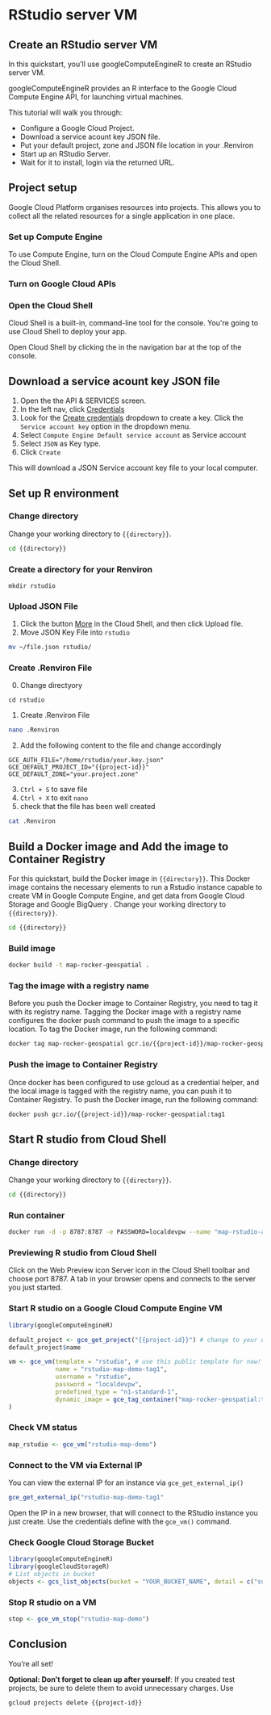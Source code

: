 # RStudio server VM
<walkthrough-watcher-constant value="~/r-on-gcp/docker/simple" key="directory"></walkthrough-watcher-constant>

## Create an RStudio server VM

<walkthrough-tutorial-duration duration="15"></walkthrough-tutorial-duration>

In this quickstart, you'll use googleComputeEngineR to create an RStudio server VM.

googleComputeEngineR provides an R interface to the Google Cloud Compute Engine API, for launching virtual machines.

This tutorial will walk you through:

* Configure a Google Cloud Project.
* Download a service acount key JSON file.
* Put your default project, zone and JSON file location in your .Renviron
* Start up an RStudio Server.
* Wait for it to install, login via the returned URL.

## Project setup

Google Cloud Platform organises resources into projects. This allows you to
collect all the related resources for a single application in one place.

<walkthrough-project-billing-setup></walkthrough-project-billing-setup>
<walkthrough-project-permissions permissions="compute.instances.create"></walkthrough-project-permissions>

### Set up Compute Engine

To use Compute Engine, turn on the Cloud Compute Engine APIs and open the Cloud Shell.

### Turn on Google Cloud APIs

<walkthrough-enable-apis apis="compute.googleapis.com,storage_component,storage_api">
</walkthrough-enable-apis>

### Open the Cloud Shell

Cloud Shell is a built-in, command-line tool for the console. You're going to use
Cloud Shell to deploy your app.

Open Cloud Shell by clicking the
<walkthrough-cloud-shell-icon></walkthrough-cloud-shell-icon> in the navigation bar at the top of the console.

## Download a service acount key JSON file

1. Open the the API & SERVICES screen.
<walkthrough-menu-navigation sectionid="API_SECTION"></walkthrough-menu-navigation>
2. In the left nav, click [Credentials][spotlight-credentials-menu]
3. Look for the [Create credentials][spotlight-create-credentials-menu] dropdown to create a key. Click the ```Service account key``` option in the dropdown menu.
4. Select ```Compute Engine Default service account``` as Service account
5. Select ```JSON``` as Key type.
6. Click ```Create```

This will download a JSON Service account key file to your local computer.

## Set up R environment
### Change directory
Change your working directory to `{{directory}}`.
```bash
cd {{directory}}
```
### Create a directory for your Renviron
```
mkdir rstudio
```
### Upload JSON File
1. Click the button [More][spotlight-more-cloud-shell-menu] in the Cloud Shell, and then click Upload file.
2. Move JSON Key File into ```rstudio```
```bash
mv ~/file.json rstudio/
```
### Create .Renviron File
0. Change directyory
```
cd rstudio
```
1. Create .Renviron File
```bash
nano .Renviron
```
2. Add the following content to the file and change accordingly 
```
GCE_AUTH_FILE="/home/rstudio/your.key.json" 
GCE_DEFAULT_PROJECT_ID="{{project-id}}"
GCE_DEFAULT_ZONE="your.project.zone"
```
3. ```Ctrl + S``` to save file
4. ```Ctrl + X``` to exit ```nano```
5. check that the file has been well created
```bash
cat .Renviron
```
## Build a Docker image and Add the image to Container Registry
For this quickstart, build the Docker image in `{{directory}}`. This Docker image contains the necessary elements to run a Rstudio instance capable to create VM in Google Compute Engine, and get data from Google Cloud Storage and Google BigQuery .
Change your working directory to `{{directory}}`.
```bash
cd {{directory}}
```
### Build image
```bash
docker build -t map-rocker-geospatial .
```
### Tag the image with a registry name
Before you push the Docker image to Container Registry, you need to tag it with its registry name. Tagging the Docker image with a registry name configures the docker push command to push the image to a specific location. 
To tag the Docker image, run the following command:
```bash
docker tag map-rocker-geospatial gcr.io/{{project-id}}/map-rocker-geospatial:tag1
```
### Push the image to Container Registry
Once docker has been configured to use gcloud as a credential helper, and the local image is tagged with the registry name, you can push it to Container Registry.
To push the Docker image, run the following command:
```bash
docker push gcr.io/{{project-id}}/map-rocker-geospatial:tag1
```

## Start R studio from Cloud Shell

### Change directory
Change your working directory to `{{directory}}`.
```bash
cd {{directory}}
```

### Run container
```bash
docker run -d -p 8787:8787 -e PASSWORD=localdevpw --name "map-rstudio-app" map-rocker-geospatial
```

### Previewing R studio from Cloud Shell

Click on the Web Preview icon Server icon in the Cloud Shell toolbar <walkthrough-web-preview-icon></walkthrough-web-preview-icon> and choose port 8787. 
A tab in your browser opens and connects to the server you just started.

### Start R studio on a Google Cloud Compute Engine VM

```R
library(googleComputeEngineR)

default_project <- gce_get_project("{{project-id}}") # change to your own key
default_project$name

vm <- gce_vm(template = "rstudio", # use this public template for now! custom templates for map specific modelling to be added soon
             name = "rstudio-map-demo-tag1",
             username = "rstudio",
             password = "localdevpw",
             predefined_type = "n1-standard-1",
             dynamic_image = gce_tag_container("map-rocker-geospatial:tag1", project = "{{project-id}}")
)
```

### Check VM status
```R
map_rstudio <- gce_vm("rstudio-map-demo")
```

### Connect to the VM via External IP
You can view the external IP for an instance via ```gce_get_external_ip()```
```R
gce_get_external_ip("rstudio-map-demo-tag1"
```
Open the IP in a new browser, that will connect to the RStudio instance you just create. Use the credentials define with the ```gce_vm()``` command.

### Check Google Cloud Storage Bucket
```R
library(googleComputeEngineR)
library(googleCloudStorageR)
# List objects in bucket
objects <- gcs_list_objects(bucket = "YOUR_BUCKET_NAME", detail = c("summary"))
```
### Stop R studio on a VM
```R
stop <- gce_vm_stop("rstudio-map-demo")
```
## Conclusion

<walkthrough-conclusion-trophy></walkthrough-conclusion-trophy>

You’re all set!

**Optional: Don’t forget to clean up after yourself**: If you created test projects, be sure to delete them to avoid unnecessary charges. Use 
```bash
gcloud projects delete {{project-id}}
```
[spotlight-credentials-menu]: walkthrough://spotlight-pointer?cssSelector=#cfctest-section-nav-item-credentials
[spotlight-more-cloud-shell-menu]: walkthrough://spotlight-pointer?cssSelector=.p6n-devshell-more-settings
[spotlight-create-credentials-menu]: walkthrough://spotlight-pointer?cssSelector=.jfk-button-primary